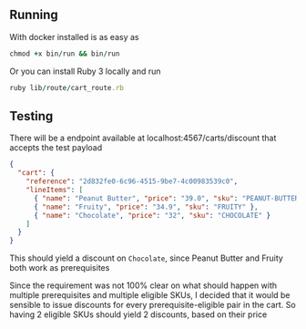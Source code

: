 ## Running
With docker installed is as easy as 
```ruby
chmod +x bin/run && bin/run
```

Or you can install Ruby 3 locally and run 
```ruby
ruby lib/route/cart_route.rb
```

## Testing
There will be a endpoint available at localhost:4567/carts/discount that accepts the test payload
```json
{
  "cart": {
    "reference": "2d832fe0-6c96-4515-9be7-4c00983539c0",
    "lineItems": [
      { "name": "Peanut Butter", "price": "39.0", "sku": "PEANUT-BUTTER" },
      { "name": "Fruity", "price": "34.9", "sku": "FRUITY" },
      { "name": "Chocolate", "price": "32", "sku": "CHOCOLATE" }
    ]
  } 
}  
```

This should yield a discount on `Chocolate`, since Peanut Butter and Fruity both work as prerequisites

Since the requirement was not 100% clear on what should happen with multiple prerequisites and multiple eligible SKUs,
I decided that it would be sensible to issue discounts for every prerequisite-eligible pair in the cart. So having 2 eligible SKUs
should yield 2 discounts, based on their price
